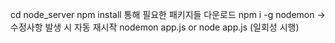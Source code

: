 cd node_server
npm install 통해 필요한 패키지들 다운로드
npm i -g nodemon -> 수정사항 발생 시 자동 재시작
nodemon app.js or 
node app.js (일회성 시행)
